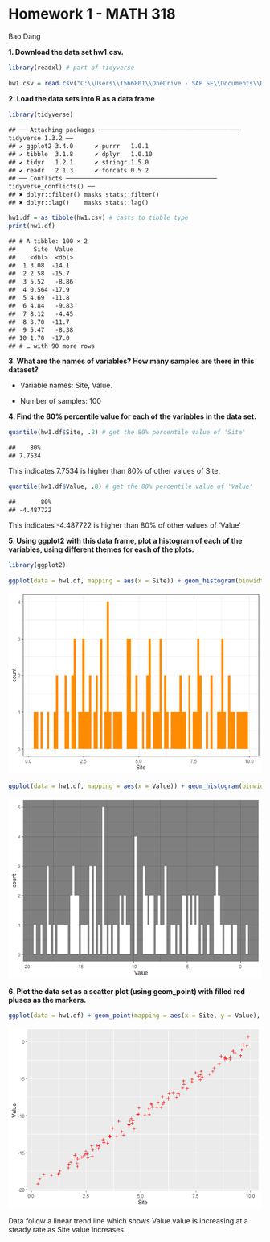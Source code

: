 Homework 1 - MATH 318
================
Bao Dang

**1. Download the data set hw1.csv.**

``` r
library(readxl) # part of tidyverse
```

``` r
hw1.csv = read.csv("C:\\Users\\I566801\\OneDrive - SAP SE\\Documents\\Drexel\\MATH 318\\Week 1\\hw1.csv")
```

**2. Load the data sets into R as a data frame**

``` r
library(tidyverse)
```

    ## ── Attaching packages ─────────────────────────────────────── tidyverse 1.3.2 ──
    ## ✔ ggplot2 3.4.0      ✔ purrr   1.0.1 
    ## ✔ tibble  3.1.8      ✔ dplyr   1.0.10
    ## ✔ tidyr   1.2.1      ✔ stringr 1.5.0 
    ## ✔ readr   2.1.3      ✔ forcats 0.5.2 
    ## ── Conflicts ────────────────────────────────────────── tidyverse_conflicts() ──
    ## ✖ dplyr::filter() masks stats::filter()
    ## ✖ dplyr::lag()    masks stats::lag()

``` r
hw1.df = as_tibble(hw1.csv) # casts to tibble type
print(hw1.df)
```

    ## # A tibble: 100 × 2
    ##     Site  Value
    ##    <dbl>  <dbl>
    ##  1 3.08  -14.1 
    ##  2 2.58  -15.7 
    ##  3 5.52   -8.86
    ##  4 0.564 -17.9 
    ##  5 4.69  -11.8 
    ##  6 4.84   -9.83
    ##  7 8.12   -4.45
    ##  8 3.70  -11.7 
    ##  9 5.47   -8.38
    ## 10 1.70  -17.0 
    ## # … with 90 more rows

**3. What are the names of variables? How many samples are there in this
dataset?**

- Variable names: Site, Value.

- Number of samples: 100

**4. Find the 80% percentile value for each of the variables in the data
set.**

``` r
quantile(hw1.df$Site, .8) # get the 80% percentile value of 'Site'
```

    ##    80% 
    ## 7.7534

This indicates 7.7534 is higher than 80% of other values of Site.

``` r
quantile(hw1.df$Value, .8) # get the 80% percentile value of 'Value'
```

    ##       80% 
    ## -4.487722

This indicates -4.487722 is higher than 80% of other values of ‘Value’

**5. Using ggplot2 with this data frame, plot a histogram of each of the
variables, using different themes for each of the plots.**

``` r
library(ggplot2)
```

``` r
ggplot(data = hw1.df, mapping = aes(x = Site)) + geom_histogram(binwidth = .1, fill = "darkorange") + theme_bw()
```

![](Graphs/Plotting-and-Simple-Analysis_files/figure-gfm/unnamed-chunk-7-1.png)<!-- -->

``` r
ggplot(data = hw1.df, mapping = aes(x = Value)) + geom_histogram(binwidth = .2, fill = "white") + theme_dark()
```

![](Graphs/Plotting-and-Simple-Analysis_files/figure-gfm/unnamed-chunk-8-1.png)<!-- -->

**6. Plot the data set as a scatter plot (using geom_point) with filled
red pluses as the markers.**

``` r
ggplot(data = hw1.df) + geom_point(mapping = aes(x = Site, y = Value), shape = 3, color="red") + theme_grey()
```

![](Graphs/Plotting-and-Simple-Analysis_files/figure-gfm/unnamed-chunk-9-1.png)<!-- -->

Data follow a linear trend line which shows Value value is increasing at
a steady rate as Site value increases.
